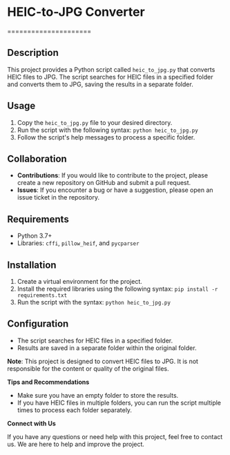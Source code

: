 # HEIC-to-JPG Converter
=====================

**Description**
---------------

This project provides a Python script called `heic_to_jpg.py` that converts HEIC files to JPG. The script searches for HEIC files in a specified folder and converts them to JPG, saving the results in a separate folder.

**Usage**
---------

1. Copy the `heic_to_jpg.py` file to your desired directory.
2. Run the script with the following syntax: `python heic_to_jpg.py`
3. Follow the script's help messages to process a specific folder.

**Collaboration**
----------------

*   **Contributions**: If you would like to contribute to the project, please create a new repository on GitHub and submit a pull request.
*   **Issues**: If you encounter a bug or have a suggestion, please open an issue ticket in the repository.

**Requirements**
---------------

*   Python 3.7+
*   Libraries: `cffi`, `pillow_heif`, and `pycparser`

**Installation**
--------------

1. Create a virtual environment for the project.
2. Install the required libraries using the following syntax: `pip install -r requirements.txt`
3. Run the script with the syntax: `python heic_to_jpg.py`

**Configuration**
----------------

*   The script searches for HEIC files in a specified folder.
*   Results are saved in a separate folder within the original folder.

**Note**: This project is designed to convert HEIC files to JPG. It is not responsible for the content or quality of the original files.

**Tips and Recommendations**

*   Make sure you have an empty folder to store the results.
*   If you have HEIC files in multiple folders, you can run the script multiple times to process each folder separately.

**Connect with Us**

If you have any questions or need help with this project, feel free to contact us. We are here to help and improve the project.
